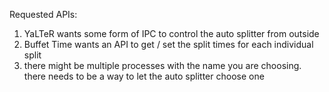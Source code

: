Requested APIs:

1. YaLTeR wants some form of IPC to control the auto splitter from outside
2. Buffet Time wants an API to get / set the split times for each individual
   split
3. there might be multiple processes with the name you are choosing. there needs
   to be a way to let the auto splitter choose one
